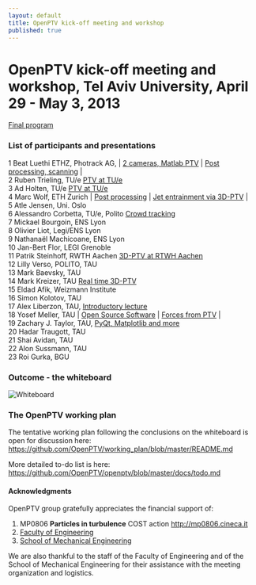 ```yaml
---
layout: default
title: OpenPTV kick-off meeting and workshop
published: true
---
```


# OpenPTV kick-off meeting and workshop, Tel Aviv University, April 29 - May 3, 2013


[Final program](https://docs.google.com/spreadsheet/pub?key=0Ao8pBs4OPhMOdHdBbGsycnZKS3VvZTFZb1I1UzZQSkE&single=true&gid=0&output=html)

### List of participants and presentations

1	Beat Luethi	ETHZ, Photrack AG, | [2 cameras, Matlab PTV](https://docs.google.com/file/d/0B48pBs4OPhMORlZGcnZPeWQ5cE0/edit?usp=sharing) |  [Post processing, scanning](https://docs.google.com/file/d/0B48pBs4OPhMOYWlOWDhrMEFNS28/edit?usp=sharing) |   
2	Ruben Trieling, TU/e [PTV at TU/e](https://docs.google.com/file/d/0B48pBs4OPhMOQ1BwTENjWjJrWVE/edit?usp=sharing)  
3	Ad Holten, TU/e  [PTV at TU/e](https://docs.google.com/file/d/0B48pBs4OPhMOQ1BwTENjWjJrWVE/edit?usp=sharing)  
4	Marc Wolf, ETH Zurich | [Post processing](https://docs.google.com/file/d/0B48pBs4OPhMOYWlOWDhrMEFNS28/edit?usp=sharing) | [Jet entrainment via 3D-PTV](http://goo.gl/wO5hI) |   
5	Atle Jensen,	Uni. Oslo    
6	Alessandro Corbetta, TU/e, Polito [Crowd tracking]()   
7	Mickael Bourgoin, ENS Lyon  
8	Olivier Liot, Legi/ENS Lyon  
9	Nathanaël Machicoane, ENS Lyon  
10	Jan-Bert Flor, LEGI Grenoble  
11	Patrik Steinhoff, RWTH Aachen  [3D-PTV at RTWH Aachen](http://goo.gl/wO5hI)  
12	Lilly Verso, POLITO, TAU  
13	Mark Baevsky, TAU  
14	Mark Kreizer, TAU  [Real time 3D-PTV](https://docs.google.com/presentation/d/14m35-NR3SMYXxbvHvlC4zJqhufW72lLlXHeY9MdVQ_Y/pub?start=true&loop=false&delayms=3000)  
15	Eldad Afik, Weizmann Institute  
16	Simon Kolotov, TAU  
17	Alex Liberzon, TAU, [Introductory lecture](https://docs.google.com/presentation/d/15_Em9xv7rknIUP7FainoSORx2o0UamCMzwVwMDgg8fw/pub?start=true&loop=false&delayms=3000)  
18	Yosef Meller, TAU | [Open Source Software](https://docs.google.com/file/d/0B48pBs4OPhMOMWpacTJJQzgxX1U/edit?usp=sharing) | [Forces from PTV](https://docs.google.com/file/d/0B48pBs4OPhMOMWpacTJJQzgxX1U/edit?usp=sharing) |   
19	Zachary J. Taylor, TAU, [PyQt, Matplotlib and more](http://www.zacharyjtaylor.com/2013/04/minimal-pyqt-demo-with-matplotlib.html)    
20	Hadar Traugott, TAU  
21	Shai Avidan, TAU  
22	Alon Sussmann, TAU  
23	Roi Gurka, BGU  


### Outcome - the whiteboard

![Whiteboard](https://lh3.googleusercontent.com/-lo8asJ5n6a4/UYQC81Qvx9I/AAAAAAAAPn4/5RcVIoVavV4/w884-h397/IMG_5901.jpg)

### The OpenPTV working plan

The tentative working plan following the conclusions on the whiteboard is open for discussion here: <https://github.com/OpenPTV/working_plan/blob/master/README.md> 

More detailed to-do list is here: <https://github.com/OpenPTV/openptv/blob/master/docs/todo.md>


#### Acknowledgments
OpenPTV group gratefully appreciates the financial support of:  
1. MP0806 **Particles in turbulence** COST action <http://mp0806.cineca.it>  
2. [Faculty of Engineering](http://www.eng.tau.ac.il/index.php?option=com_content&view=frontpage&Itemid=423&language=en-GB)  
3. [School of Mechanical Engineering](http://www.eng.tau.ac.il/index.php?option=com_content&view=article&id=195&Itemid=193&language=en-GB) 

We are also thankful to the staff of the Faculty of Engineering and of the School of Mechanical Engineering for their assistance with the meeting organization and logistics.